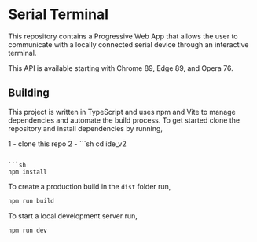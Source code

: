 # Serial Terminal

This repository contains a Progressive Web App that allows the user to
communicate with a locally connected serial device through an interactive
terminal.

This API is available starting with Chrome 89, Edge 89, and Opera 76.

## Building

This project is written in TypeScript and uses npm and Vite to manage
dependencies and automate the build process. To get started clone the
repository and install dependencies by running,

1 - clone this repo
2 - ```sh
cd ide_v2
```

```sh
npm install
```

To create a production build in the `dist` folder run,

```sh
npm run build
```

To start a local development server run,

```sh
npm run dev
```

